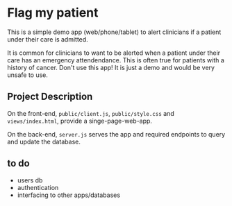 Flag my patient
===============

This is a simple demo app (web/phone/tablet) to alert clinicians if a patient under their care is admitted.

It is common for clinicians to want to be alerted when a patient under their care has an emergency attendendance. This is often true for patients with a history of cancer.  Don't use this app! It is just a demo and would be very unsafe to use.

Project Description
------------

On the front-end, `public/client.js`, `public/style.css` and `views/index.html`, provide a singe-page-web-app.

On the back-end, `server.js` serves the app and required endpoints to query and update the database.


to do
-------
* users db
* authentication
* interfacing to other apps/databases

